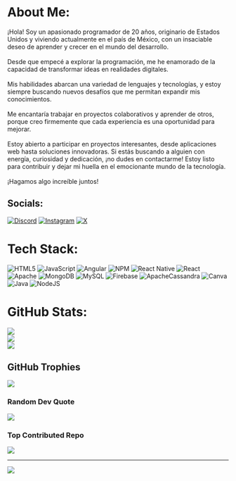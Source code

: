 #  About Me:
¡Hola! Soy un apasionado programador de 20 años, originario de Estados Unidos y viviendo actualmente en el país de México, con un insaciable deseo de aprender y crecer en el mundo del desarrollo. <br><br>Desde que empecé a explorar la programación, me he enamorado de la capacidad de transformar ideas en realidades digitales.<br><br>Mis habilidades abarcan una variedad de lenguajes y tecnologías, y estoy siempre buscando nuevos desafíos que me permitan expandir mis conocimientos. <br><br>Me encantaría trabajar en proyectos colaborativos y aprender de otros, porque creo firmemente que cada experiencia es una oportunidad para mejorar.<br><br>Estoy abierto a participar en proyectos interesantes, desde aplicaciones web hasta soluciones innovadoras. Si estás buscando a alguien con energía, curiosidad y dedicación, ¡no dudes en contactarme! Estoy listo para contribuir y dejar mi huella en el emocionante mundo de la tecnología.<br><br>¡Hagamos algo increíble juntos!


##  Socials:
[![Discord](https://img.shields.io/badge/Discord-%237289DA.svg?logo=discord&logoColor=white)](https://discord.gg/https://discord.gg/6JVdwE97) [![Instagram](https://img.shields.io/badge/Instagram-%23E4405F.svg?logo=Instagram&logoColor=white)](https://instagram.com/Real._.Ericolink) [![X](https://img.shields.io/badge/X-black.svg?logo=X&logoColor=white)](https://x.com/ericolink) 

#  Tech Stack:
![HTML5](https://img.shields.io/badge/html5-%23E34F26.svg?style=for-the-badge&logo=html5&logoColor=white) ![JavaScript](https://img.shields.io/badge/javascript-%23323330.svg?style=for-the-badge&logo=javascript&logoColor=%23F7DF1E) ![Angular](https://img.shields.io/badge/angular-%23DD0031.svg?style=for-the-badge&logo=angular&logoColor=white) ![NPM](https://img.shields.io/badge/NPM-%23CB3837.svg?style=for-the-badge&logo=npm&logoColor=white) ![React Native](https://img.shields.io/badge/react_native-%2320232a.svg?style=for-the-badge&logo=react&logoColor=%2361DAFB) ![React](https://img.shields.io/badge/react-%2320232a.svg?style=for-the-badge&logo=react&logoColor=%2361DAFB) ![Apache](https://img.shields.io/badge/apache-%23D42029.svg?style=for-the-badge&logo=apache&logoColor=white) ![MongoDB](https://img.shields.io/badge/MongoDB-%234ea94b.svg?style=for-the-badge&logo=mongodb&logoColor=white) ![MySQL](https://img.shields.io/badge/mysql-4479A1.svg?style=for-the-badge&logo=mysql&logoColor=white) ![Firebase](https://img.shields.io/badge/firebase-a08021?style=for-the-badge&logo=firebase&logoColor=ffcd34) ![ApacheCassandra](https://img.shields.io/badge/cassandra-%231287B1.svg?style=for-the-badge&logo=apache-cassandra&logoColor=white) ![Canva](https://img.shields.io/badge/Canva-%2300C4CC.svg?style=for-the-badge&logo=Canva&logoColor=white) ![Java](https://img.shields.io/badge/java-%23ED8B00.svg?style=for-the-badge&logo=openjdk&logoColor=white) ![NodeJS](https://img.shields.io/badge/node.js-6DA55F?style=for-the-badge&logo=node.js&logoColor=white)
#  GitHub Stats:
![](https://github-readme-stats.vercel.app/api?username=Ericolink&theme=blue-green&hide_border=false&include_all_commits=false&count_private=false)<br/>
![](https://github-readme-streak-stats.herokuapp.com/?user=Ericolink&theme=blue-green&hide_border=false)<br/>
![](https://github-readme-stats.vercel.app/api/top-langs/?username=Ericolink&theme=blue-green&hide_border=false&include_all_commits=false&count_private=false&layout=compact)

##  GitHub Trophies
![](https://github-profile-trophy.vercel.app/?username=Ericolink&theme=radical&no-frame=false&no-bg=false&margin-w=4)

###  Random Dev Quote
![](https://quotes-github-readme.vercel.app/api?type=horizontal&theme=tokyonight)

###  Top Contributed Repo
![](https://github-contributor-stats.vercel.app/api?username=Ericolink&limit=5&theme=nightowl&combine_all_yearly_contributions=true)

---
[![](https://visitcount.itsvg.in/api?id=Ericolink&icon=4&color=1)](https://visitcount.itsvg.in)

<!-- Proudly created with GPRM ( https://gprm.itsvg.in ) -->
